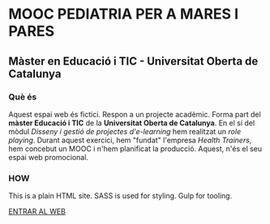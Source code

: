 # MOOC PEDIATRIA PER A MARES I PARES
## Màster en Educació i TIC - Universitat Oberta de Catalunya


### Què és

  Aquest espai web és fictici. Respon a un projecte acadèmic. Forma part del **màster Educació i TIC** de la **Universitat Oberta de Catalunya**. En el sí del mòdul *Disseny i gestió de projectes d'e-learning* hem realitzat un *role playing*. Durant aquest exercici, hem "fundat" l'empresa *Health Trainers*, hem concebut un MOOC i n'hem planificat la producció. Aquest, n'és el seu espai web promocional.
   
### HOW

  This is a plain HTML site. SASS is used for styling. Gulp for tooling.
 

[ENTRAR AL WEB](https://vicesalles.github.io/healthTrainers/)
